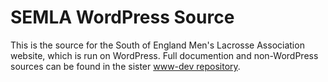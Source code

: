 # SEMLA WordPress Source

This is the source for the South of England Men's Lacrosse Association website, which is run on WordPress. Full documention and non-WordPress sources can be found in the sister [www-dev repository](https://github.com/south-lacrosse/www-dev).

